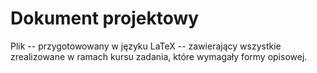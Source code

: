 # Dokument projektowy
Plik -- przygotowowany w języku LaTeX -- zawierający wszystkie zrealizowane w ramach kursu zadania, które wymagały formy opisowej.
